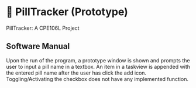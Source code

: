 # :pill: PillTracker (Prototype)
PillTracker: A CPE106L Project

## Software Manual
Upon the run of the program, a prototype window is shown and prompts the user to input a pill name in a textbox. An item in a taskview is appended with the entered pill name after the user has click the add icon. Toggling/Activating the checkbox does not have any implemented function.